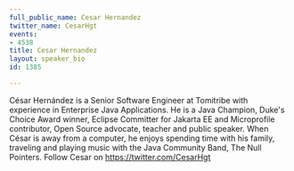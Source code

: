 ```yaml
---
full_public_name: Cesar Hernandez
twitter_name: CesarHgt
events:
- 4538
title: Cesar Hernandez
layout: speaker_bio
id: 1385

---
```

César Hernández is a Senior Software Engineer at Tomitribe with experience in Enterprise Java Applications. He is a Java Champion, Duke's Choice Award winner, Eclipse Committer for Jakarta EE and Microprofile contributor, Open Source advocate, teacher and public speaker. When César is away from a computer, he enjoys spending time with his family, traveling and playing music with the Java Community Band, The Null Pointers. Follow Cesar on https://twitter.com/CesarHgt